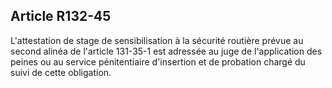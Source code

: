 Article R132-45
----
L'attestation de stage de sensibilisation à la sécurité routière prévue au
second alinéa de l'article 131-35-1 est adressée au juge de l'application des
peines ou au service pénitentiaire d'insertion et de probation chargé du suivi
de cette obligation.
